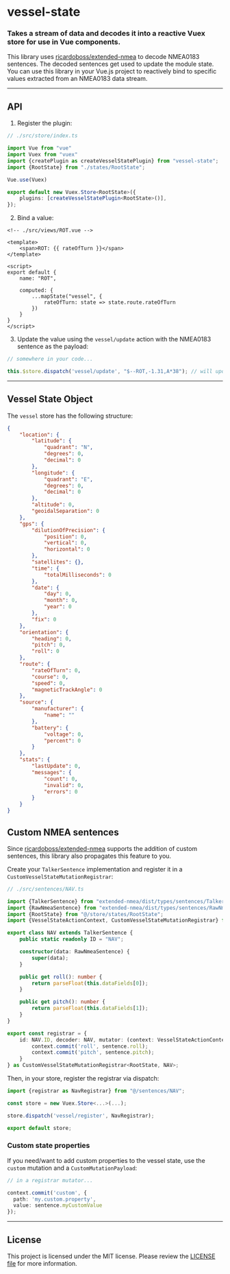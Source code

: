 # vessel-state

### Takes a stream of data and decodes it into a reactive Vuex store for use in Vue components.

This library uses [ricardoboss/extended-nmea][2] to decode NMEA0183 sentences. The decoded sentences get used to update
the module state. You can use this library in your Vue.js project to reactively bind to specific values extracted from
an NMEA0183 data stream.

---

## API

1. Register the plugin:

```typescript
// ./src/store/index.ts

import Vue from "vue"
import Vuex from "vuex"
import {createPlugin as createVesselStatePlugin} from "vessel-state";
import {RootState} from "./states/RootState";

Vue.use(Vuex)

export default new Vuex.Store<RootState>({
	plugins: [createVesselStatePlugin<RootState>()],
});
```

2. Bind a value:

```vue
<!-- ./src/views/ROT.vue -->

<template>
	<span>ROT: {{ rateOfTurn }}</span>
</template>

<script>
export default {
	name: "ROT",

	computed: {
		...mapState("vessel", {
			rateOfTurn: state => state.route.rateOfTurn
		})
	}
}
</script>
```

3. Update the value using the `vessel/update` action with the NMEA0183 sentence as the payload:

```typescript
// somewhere in your code...

this.$store.dispatch('vessel/update', "$--ROT,-1.31,A*38"); // will update the value of rateOfTurn to -1.31
```

---

## Vessel State Object

The `vessel` store has the following structure:

```JSON
{
	"location": {
		"latitude": {
			"quadrant": "N",
			"degrees": 0,
			"decimal": 0
		},
		"longitude": {
			"quadrant": "E",
			"degrees": 0,
			"decimal": 0
		},
		"altitude": 0,
		"geoidalSeparation": 0
	},
	"gps": {
		"dilutionOfPrecision": {
			"position": 0,
			"vertical": 0,
			"horizontal": 0
		},
		"satellites": {},
		"time": {
			"totalMilliseconds": 0
		},
		"date": {
			"day": 0,
			"month": 0,
			"year": 0
		},
		"fix": 0
	},
	"orientation": {
		"heading": 0,
		"pitch": 0,
		"roll": 0
	},
	"route": {
		"rateOfTurn": 0,
		"course": 0,
		"speed": 0,
		"magneticTrackAngle": 0
	},
	"source": {
		"manufacturer": {
			"name": ""
		},
		"battery": {
			"voltage": 0,
			"percent": 0
		}
	},
	"stats": {
		"lastUpdate": 0,
		"messages": {
			"count": 0,
			"invalid": 0,
			"errors": 0
		}
	}
}
```

## Custom NMEA sentences

Since [ricardoboss/extended-nmea][2] supports the addition of custom sentences, this library also propagates this
feature to you.

Create your `TalkerSentence` implementation and register it in a `CustomVesselStateMutationRegistrar`:

```typescript
// ./src/sentences/NAV.ts

import {TalkerSentence} from "extended-nmea/dist/types/sentences/TalkerSentence";
import {RawNmeaSentence} from "extended-nmea/dist/types/sentences/RawNmeaSentence";
import {RootState} from "@/store/states/RootState";
import {VesselStateActionContext, CustomVesselStateMutationRegistrar} from "vessel-state";

export class NAV extends TalkerSentence {
	public static readonly ID = "NAV";

	constructor(data: RawNmeaSentence) {
		super(data);
	}

	public get roll(): number {
		return parseFloat(this.dataFields[0]);
	}

	public get pitch(): number {
		return parseFloat(this.dataFields[1]);
	}
}

export const registrar = {
	id: NAV.ID, decoder: NAV, mutator: (context: VesselStateActionContext<RootState>, sentence: NAV) => {
		context.commit('roll', sentence.roll);
		context.commit('pitch', sentence.pitch);
	}
} as CustomVesselStateMutationRegistrar<RootState, NAV>;
```

Then, in your store, register the registrar via dispatch:

```typescript
import {registrar as NavRegistrar} from "@/sentences/NAV";

const store = new Vuex.Store<...>(...);

store.dispatch('vessel/register', NavRegistrar);

export default store;
```

### Custom state properties

If you need/want to add custom properties to the vessel state, use the `custom` mutation and a `CustomMutationPayload`:

```typescript
// in a registrar mutator...

context.commit('custom', {
  path: 'my.custom.property',
  value: sentence.myCustomValue
});
```

---

## License

This project is licensed under the MIT license. Please review the [LICENSE file][1] for more information.

[1]: https://github.com/ricardoboss/vessel-state/blob/develop/LICENSE
[2]: https://github.com/ricardoboss/extended-nmea
